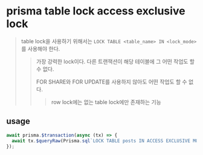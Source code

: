 # prisma table lock access exclusive lock

> table lock을 사용하기 위해서는 `LOCK TABLE <table_name> IN <lock_mode>`를 사용해야 한다.
>
> > 가장 강력한 lock이다. 다른 트랜잭션이 해당 테이블에 그 어떤 작업도 할 수 없다.
> >
> > FOR SHARE와 FOR UPDATE를 사용하지 않아도 어떤 작업도 할 수 없다.
> >
> > > row lock에는 없는 table lock에만 존재하는 기능

## usage

```ts
await prisma.$transaction(async (tx) => {
  await tx.$queryRaw(Prisma.sql`LOCK TABLE posts IN ACCESS EXCLUSIVE MODE`);
});
```
